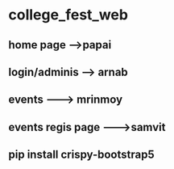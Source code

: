 # college_fest_web


## home page -->papai
## login/adminis --> arnab
## events ---> mrinmoy
## events regis page --->samvit

<h2>pip install crispy-bootstrap5 </h2>
